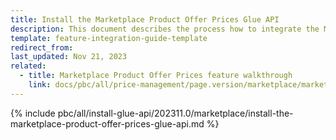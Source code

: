 ```yaml
---
title: Install the Marketplace Product Offer Prices Glue API
description: This document describes the process how to integrate the Marketplace Product Offer Prices Glue API feature into a Spryker project.
template: feature-integration-guide-template
redirect_from:
last_updated: Nov 21, 2023
related:
  - title: Marketplace Product Offer Prices feature walkthrough
    link: docs/pbc/all/price-management/page.version/marketplace/marketplace-product-offer-prices-feature-overview.html
---
```


{% include pbc/all/install-glue-api/202311.0/marketplace/install-the-marketplace-product-offer-prices-glue-api.md %} <!-- To edit, see /_includes/pbc/all/install-glue-api/202311.0/marketplace/install-the-marketplace-product-offer-prices-glue-api.md -->
